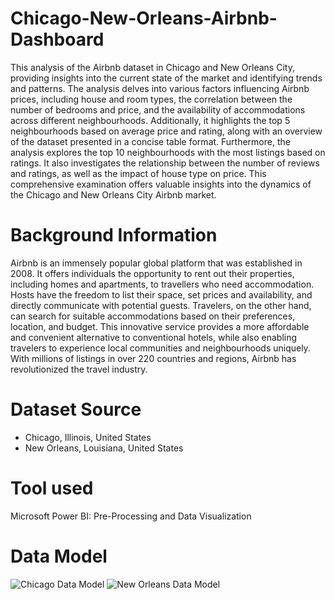 # Chicago-New-Orleans-Airbnb-Dashboard
This analysis of the Airbnb dataset in Chicago and New Orleans City, providing insights into the current state of the market and identifying trends and patterns. The analysis delves into various factors influencing Airbnb prices, including house and room types, the correlation between the number of bedrooms and price, and the availability of accommodations across different neighbourhoods. Additionally, it highlights the top 5 neighbourhoods based on average price and rating, along with an overview of the dataset presented in a concise table format. Furthermore, the analysis explores the top 10 neighbourhoods with the most listings based on ratings. It also investigates the relationship between the number of reviews and ratings, as well as the impact of house type on price. This comprehensive examination offers valuable insights into the dynamics of the Chicago and New Orleans City Airbnb market.

# Background Information
Airbnb is an immensely popular global platform that was established in 2008. It offers individuals the opportunity to rent out their properties, including homes and apartments, to travellers who need accommodation. Hosts have the freedom to list their space, set prices and availability, and directly communicate with potential guests. Travelers, on the other hand, can search for suitable accommodations based on their preferences, location, and budget. This innovative service provides a more affordable and convenient alternative to conventional hotels, while also enabling travelers to experience local communities and neighbourhoods uniquely. With millions of listings in over 220 countries and regions, Airbnb has revolutionized the travel industry.

# Dataset Source
- Chicago, Illinois, United States
- New Orleans, Louisiana, United States

# Tool used
Microsoft Power BI: Pre-Processing and Data Visualization

# Data Model

![Chicago Data Model](https://github.com/user-attachments/assets/590ee31b-38dd-4ca0-a45f-55862765e332)
![New Orleans Data Model](https://github.com/user-attachments/assets/84d6c5b2-5c13-49ca-a7f6-2b2ce9425e0d)
